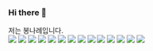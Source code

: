 ### Hi there 👋

저는 봉나례입니다.
<br>
<img src="https://img.shields.io/badge/AdobePhotoshop-E34F26?style=for-the-badge&logo=AdobePhotoshop&logoColor=white">
<img src="https://img.shields.io/badge/AdobeIllustrator-E34F26?style=for-the-badge&logo=AdobeIllustrator&logoColor=white">
<img src="https://img.shields.io/badge/AdobeInDesign-E34F26?style=for-the-badge&logo=AdobeInDesign&logoColor=white">
<img src="https://img.shields.io/badge/AdobePremierePro-E34F26?style=for-the-badge&logo=AdobePremierePro&logoColor=white">
<img src="https://img.shields.io/badge/html-E34F26?style=for-the-badge&logo=html5&logoColor=white">
<img src="https://img.shields.io/badge/css-1572B6?style=for-the-badge&logo=css3&logoColor=white">
<img src="https://img.shields.io/badge/bootstrap-7952B3?style=for-the-badge&logo=bootstrap&logoColor=white">
<img src="https://img.shields.io/badge/javascript-F7DF1E?style=for-the-badge&logo=javascript&logoColor=black">
<img src="https://img.shields.io/badge/jquery-0769AD?style=for-the-badge&logo=jquery&logoColor=white">
<img src="https://img.shields.io/badge/JAVA-007396?style=for-the-badge&logo=java&logoColor=white"> 
<img src="https://img.shields.io/badge/oracle-F80000?style=for-the-badge&logo=oracle&logoColor=white">
<img src="https://img.shields.io/badge/SpringBoot-6DB33F?style=for-the-badge&logo=SpringBoot&logoColor=white">
<img src="https://img.shields.io/badge/Spring-6DB33F?style=for-the-badge&logo=Spring&logoColor=white">
<img src="https://img.shields.io/badge/github-181717?style=for-the-badge&logo=github&logoColor=white">
